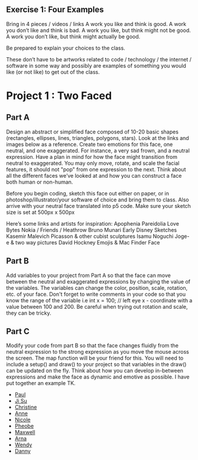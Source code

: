 ## Exercise 1: Four Examples
Bring in 4 pieces / videos / links
A work you like and think is good.
A work you don’t like and think is bad.
A work you like, but think might not be good.
A work you don’t like, but think might actually be good.

Be prepared to explain your choices to the class.

These don’t have to be artworks related to code / technology / the internet / software in some way and possibly are examples of something you would like (or not like) to get out of the class.


# Project 1 : Two Faced
## Part A
Design an abstract or simplified face composed of 10-20 basic shapes (rectangles, ellipses, lines, triangles, polygons, stars). Look at the links and images below as a reference. Create two emotions for this face, one neutral, and one exaggerated. For instance, a very sad frown, and a neutral expression. Have a plan in mind for how the face might transition from neutral to exaggerated. You may only move, rotate, and scale the facial features, it should not "pop" from one expression to the next. Think about all the different faces we’ve looked at and how you can construct a face both human or non-human.

Before you begin coding, sketch this face out either on paper, or in photoshop/illustrator/your software of choice and bring them to class. Also arrive with your neutral face translated into p5 code. Make sure your sketch size is set at 500px x 500px

Here’s some links and artists for inspiration:
Apophenia
Pareidolia
Love Bytes
Nokia / Friends / Heathrow
Bruno Munari
Early Disney Sketches
Kasemir Malevich
Picasson & other cubist sculptures
Isamu Noguchi
Joge-e & two way pictures
David Hockney
Emojis & Mac Finder Face


## Part B
Add variables to your project from Part A so that the face can move between the neutral and exaggerated expressions by changing the value of the variables. The variables can change the color, position, scale, rotation, etc. of your face. Don't forget to write comments in your code so that you know the range of the variable i.e int x = 100; // left eye x - coordinate with a value between 100 and 200. Be careful when trying out rotation and scale, they can be tricky.


## Part C
Modify your code from part B so that the face changes fluidly from the neutral expression to the strong expression as you move the mouse across the screen. The map function will be your friend for this. You will need to include a setup() and draw() to your project so that variables in the draw() can be updated on the fly. Think about how you can develop in-between expressions and make the face as dynamic and emotive as possible. I have put together an example TK.


* [Paul](https://editor.p5js.org/PaulKnipper/sketches/r1V1N7B9m)
* [Ji Su](https://editor.p5js.org/jhwang15/sketches/rJYA112Fm)
* [Christine](https://editor.p5js.org/cwei1/sketches/BJ38X4htQ)
* [Anne](https://editor.p5js.org/asuerto/sketches/HysUFvAqX)
* [Nicole](https://editor.p5js.org/nwang/sketches/SJbRUeztQ)
* [Pheobe](https://editor.p5js.org/nwang/sketches/SJbRUeztQ)
* [Maxwell](https://editor.p5js.org/maxwell.f26/sketches/H1kJlEnYQ)
* [Arna](https://editor.p5js.org/arnachen/sketches/ryCjuHnF7)
* [Wendy](https://editor.p5js.org/wendysaurus/sketches/SyXdA7nFQ)
* [Danny](https://editor.p5js.org/dannygray/sketches/BkDj9ghtX)







